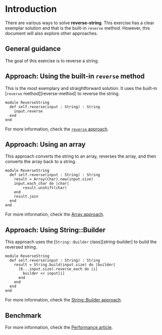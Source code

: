 # Introduction

There are various ways to solve **reverse-string**.
This exercise has a clear exemplar solution and that is the built-in `reverse` method.
However, this document will also explore other approaches.

## General guidance

The goal of this exercise is to reverse a string.

## Approach: Using the built-in `reverse` method

This is the most exemplary and straightforward solution.
It uses the built-in [`reverse` method][reverse-method] to reverse the string.

```crystal
module ReverseString
  def self.reverse(input : String) : String
    input.reverse
  end
end
```

For more information, check the [`reverse` approach][approach-reverse].

## Approach: Using an array

This approach converts the string to an array, reverses the array, and then converts the array back to a string.

```crystal
module ReverseString
  def self.reverse(input : String) : String
    result = Array(Char).new(input.size)
    input.each_char do |char|
        result.unshift(char)
    end
    result.join
  end
end
```

For more information, check the [Array approach][approach-array].

## Approach: Using String::Builder

This approach uses the [`String::Builder` class][string-builder] to build the reversed string.

```crystal
module ReverseString
  def self.reverse(input : String) : String
    result = String.build(input.size) do |builder|
      (0...input.size).reverse_each do |i|
        builder << input[i]
      end
    end
  end
end
```

For more information, check the [String::Builder approach][approach-string-builder].

## Benchmark

For more information, check the [Performance article][article-performance].

[approach-array]: https://exercism.org/tracks/crystal/exercises/reverse-string/approaches/array
[approach-string-builder]: https://exercism.org/tracks/crystal/exercises/reverse-string/approaches/string-builder
[article-performance]: https://exercism.org/tracks/crystal/exercises/reverse-string/articles/performance
[approach-reverse]: https://exercism.org/tracks/crystal/exercises/reverse-string/approaches/reverse
